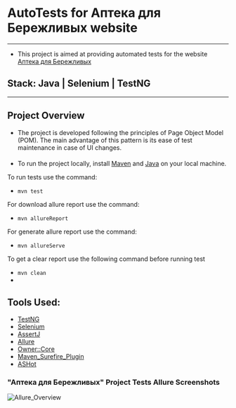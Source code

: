 # AutoTests for Аптека для Бережливых website

---

* This project is aimed at providing automated tests for the website [Аптека для Бережливых](https://aptekaeconom.com/)

## Stack: Java | Selenium | TestNG

---

## Project Overview
* The project is developed following the principles of Page Object Model (POM).
  The main advantage of this pattern is its ease of test maintenance in case of UI changes.
####
* To run the project locally, install 
  [Maven](https://maven.apache.org/download.cgi) and 
  [Java](https://www.java.com/download/ie_manual.jsp) on your local machine.

To run tests use the command:

- `mvn test`

For download allure report use the command:

- `mvn allureReport`

For generate allure report use the command:

- `mvn allureServe`

To get a clear report use the following command before running test

- `mvn clean`
-
####
## Tools Used:
* [TestNG](https://mvnrepository.com/artifact/org.testng/testng)
* [Selenium](https://mvnrepository.com/artifact/org.seleniumhq.selenium/selenium-java)
* [AssertJ](https://mvnrepository.com/artifact/org.assertj/assertj-core)
* [Allure](https://mvnrepository.com/artifact/io.qameta.allure/allure-testng)
* [Owner::Core](https://mvnrepository.com/artifact/org.aeonbits.owner/owner)
* [Maven_Surefire_Plugin](https://mvnrepository.com/artifact/org.apache.maven.plugins/maven-surefire-plugin)
* [ASHot](https://mvnrepository.com/artifact/ru.yandex.qatools.ashot/ashot)

### "Аптека для Бережливых" Project Tests Allure Screenshots
![Allure_Overview](https://github.com/AnnaAbg/QAA_Java_Practicum/assets/106620445/60225a4a-64da-4d5d-a4d1-86de5e868b5b)


